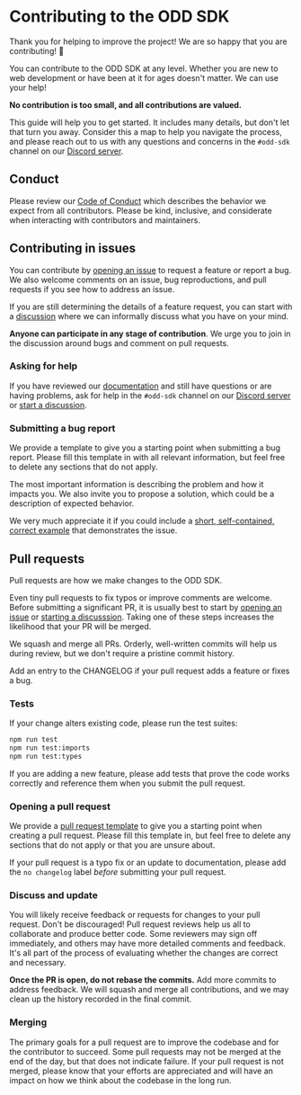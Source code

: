 # Contributing to the ODD SDK

Thank you for helping to improve the project! We are so happy that you are contributing! 💖

You can contribute to the ODD SDK at any level. Whether you are new to web development or have been at it for ages doesn't matter. We can use your help!

**No contribution is too small, and all contributions are valued.**

This guide will help you to get started. It includes many details, but don't let that turn you away. Consider this a map to help you navigate the process, and please reach out to us with any questions and concerns in the `#odd-sdk` channel on our [Discord server][discord].

## Conduct

Please review our [Code of Conduct][coc] which describes the behavior we expect from all contributors. Please be kind, inclusive, and considerate when interacting with contributors and maintainers.

## Contributing in issues

You can contribute by [opening an issue][issue] to request a feature or report a bug. We also welcome comments on an issue, bug reproductions, and pull requests if you see how to address an issue.

If you are still determining the details of a feature request, you can start with a [discussion][discussions] where we can informally discuss what you have on your mind.

**Anyone can participate in any stage of contribution**. We urge you to
join in the discussion around bugs and comment on pull requests.

### Asking for help

If you have reviewed our [documentation][docs] and still have questions or are having problems, ask for help in the `#odd-sdk` channel on our [Discord server][discord] or [start a discussion][discussions].

### Submitting a bug report

We provide a template to give you a starting point when submitting a bug report. Please fill this template in with all relevant information, but feel free to delete any sections that do not apply.

The most important information is describing the problem and how it impacts you. We also invite you to propose a solution, which could be a description of expected behavior.

We very much appreciate it if you could include a [short, self-contained, correct example][sscce] that demonstrates the issue.

## Pull requests

Pull requests are how we make changes to the ODD SDK.

Even tiny pull requests to fix typos or improve comments are welcome. Before submitting a significant PR, it is usually best to start by [opening an issue][issue] or [starting a discusssion][discussions]. Taking one of these steps increases the likelihood that your PR will be merged.

We squash and merge all PRs. Orderly, well-written commits will help us during review, but we don't require a pristine commit history.

Add an entry to the CHANGELOG if your pull request adds a feature or fixes a bug.

### Tests

If your change alters existing code, please run the test suites:

```sh
npm run test
npm run test:imports
npm run test:types
```

If you are adding a new feature, please add tests that prove the code works correctly and reference them when you submit the pull request.

### Opening a pull request

We provide a [pull request template][template] to give you a starting point when creating a pull request. Please fill this template in, but feel free to delete any sections that do not apply or that you are unsure about.

If your pull request is a typo fix or an update to documentation, please add the `no changelog` label _before_ submitting your pull request.

### Discuss and update

You will likely receive feedback or requests for changes to your pull request. Don't be discouraged! Pull request reviews help us all to collaborate and produce better code. Some reviewers may sign off immediately, and others may have more detailed comments and feedback. It's all part of the process of evaluating whether the changes are correct and necessary.

**Once the PR is open, do not rebase the commits.** Add more commits to address feedback. We will squash and merge all contributions, and we may clean up the history recorded in the final commit.

### Merging

The primary goals for a pull request are to improve the codebase and for the contributor to succeed. Some pull requests may not be merged at the end of the day, but that does not indicate failure. If your pull request is not merged, please know that your efforts are appreciated and will have an impact on how we think about the codebase in the long run.

[coc]: ./CODE_OF_CONDUCT.md
[discord]: https://fission.codes/discord/ 
[discussions]: https://github.com/oddsdk/ts-odd/discussions
[docs]: https://docs.odd.dev/
[issue]: https://github.com/oddsdk/ts-odd/issues
[sscce]: http://www.sscce.org/
[template]: .github/PULL_REQUEST_TEMPLATE.md

